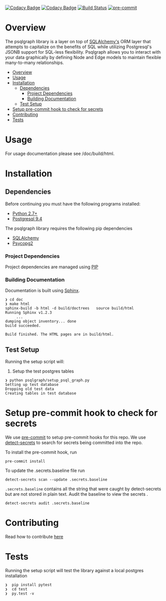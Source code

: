 [![Codacy Badge](https://api.codacy.com/project/badge/Grade/562dc95026254b1a82b39062322bd845)](https://www.codacy.com/manual/NCI-GDC/psqlgraph?utm_source=github.com&amp;utm_medium=referral&amp;utm_content=NCI-GDC/psqlgraph&amp;utm_campaign=Badge_Grade)
[![Codacy Badge](https://api.codacy.com/project/badge/Coverage/562dc95026254b1a82b39062322bd845)](https://www.codacy.com/manual/NCI-GDC/psqlgraph?utm_source=github.com&utm_medium=referral&utm_content=NCI-GDC/psqlgraph&utm_campaign=Badge_Coverage)
[![Build Status](https://travis-ci.org/NCI-GDC/psqlgraph.svg?branch=develop)](https://travis-ci.org/NCI-GDC/psqlgraph)
[![pre-commit](https://img.shields.io/badge/pre--commit-enabled-brightgreen?logo=pre-commit&logoColor=white)](https://github.com/pre-commit/pre-commit)
# Overview

The psqlgraph library is a layer on top of [SQLAlchemy's](http://www.sqlalchemy.org/) ORM layer that attempts to capitalize on the benefits of SQL while utilizing Postgresql's JSONB support for SQL-less flexibility.  Psqlgraph allows you to interact with your data graphically by defining Node and Edge models to maintain flexible many-to-many relationships.


- [Overview](#overview)
- [Usage](#usage)
- [Installation](#installation)
  - [Dependencies](#dependencies)
    - [Project Dependencies](#project-dependencies)
    - [Building Documentation](#building-documentation)
  - [Test Setup](#test-setup)
- [Setup pre-commit hook to check for secrets](#setup-pre-commit-hook-to-check-for-secrets)
- [Contributing](#contributing)
- [Tests](#tests)


# Usage

For usage documentation please see /doc/build/html.

# Installation

## Dependencies

Before continuing you must have the following programs installed:

- [Python 2.7+](http://python.org/)
- [Postgresql 9.4](http://www.postgresql.org/download/)

The psqlgraph library requires the following pip dependencies

- [SQLAlchemy](http://www.sqlalchemy.org/)
- [Psycopg2](http://initd.org/psycopg/)

### Project Dependencies

Project dependencies are managed using [PIP](https://pip.readthedocs.org/en/latest/)

### Building Documentation

Documentation is built using [Sphinx](http://sphinx-doc.org/).

```
❯ cd doc
❯ make html
sphinx-build -b html -d build/doctrees   source build/html
Running Sphinx v1.2.3
     ...
dumping object inventory... done
build succeeded.

Build finished. The HTML pages are in build/html.
```

## Test Setup

Running the setup script will:

1. Setup the test postgres tables

```
❯ python psqlgraph/setup_psql_graph.py
Setting up test database
Dropping old test data
Creating tables in test database
```


# Setup pre-commit hook to check for secrets

We use [pre-commit](https://pre-commit.com/) to setup pre-commit hooks for this repo.
We use [detect-secrets](https://github.com/Yelp/detect-secrets) to search for secrets being committed into the repo.

To install the pre-commit hook, run
```
pre-commit install
```

To update the .secrets.baseline file run
```
detect-secrets scan --update .secrets.baseline
```

`.secrets.baseline` contains all the string that were caught by detect-secrets but are not stored in plain text. Audit the baseline to view the secrets .

```
detect-secrets audit .secrets.baseline
```
# Contributing
Read how to contribute [here](https://github.com/NCI-GDC/gdcapi/blob/master/CONTRIBUTING.md)

# Tests

Running the setup script will test the library against a local postgres installation

```
❯  pip install pytest
❯  cd test
❯  py.test -v
```
